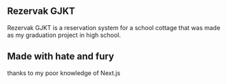 ## Rezervak GJKT
Rezervak GJKT is a reservation system for a school cottage that was made as my graduation project in high school.

## Made with hate and fury
thanks to my poor knowledge of Next.js
